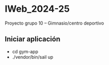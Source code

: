 # IWeb_2024-25
Proyecto grupo 10 – Gimnasio/centro deportivo

## Iniciar aplicación
- cd gym-app
- ./vendor/bin/sail up
